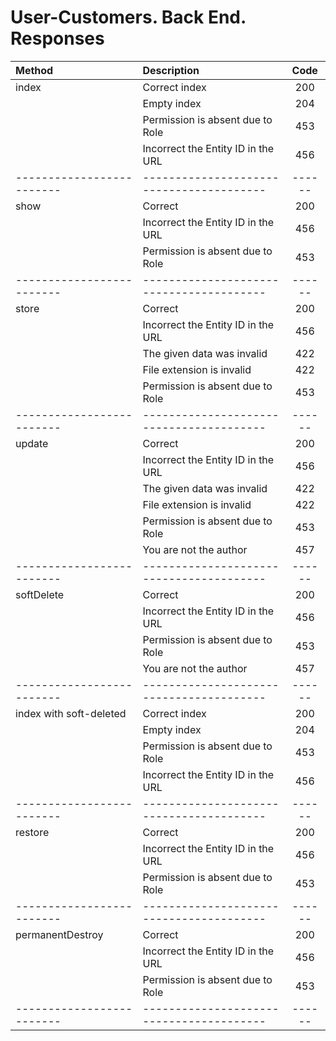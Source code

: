 # User-Customers. Back End. Responses
| Method                  | Description                            | Code |
|:------------------------|:---------------------------------------|:----:|
| index                   | Correct index                          | 200  |
|                         | Empty index                            | 204  |
|                         | Permission is absent due to Role       | 453  |
|                         | Incorrect the Entity ID in the URL     | 456  |
|-------------------------|----------------------------------------|------|
| show                    | Correct                                | 200  |
|                         | Incorrect the Entity ID in the URL     | 456  |
|                         | Permission is absent due to Role       | 453  |
|-------------------------|----------------------------------------|------|
| store                   | Correct                                | 200  |
|                         | Incorrect the Entity ID in the URL     | 456  |
|                         | The given data was invalid             | 422  |
|                         | File extension is invalid              | 422  |
|                         | Permission is absent due to Role       | 453  |
|-------------------------|----------------------------------------|------|
| update                  | Correct                                | 200  |
|                         | Incorrect the Entity ID in the URL     | 456  |
|                         | The given data was invalid             | 422  |
|                         | File extension is invalid              | 422  |
|                         | Permission is absent due to Role       | 453  |
|                         | You are not the author                 | 457  |
|-------------------------|----------------------------------------|------|
| softDelete              | Correct                                | 200  |
|                         | Incorrect the Entity ID in the URL     | 456  |
|                         | Permission is absent due to Role       | 453  |
|                         | You are not the author                 | 457  |
|-------------------------|----------------------------------------|------|
| index with soft-deleted | Correct index                          | 200  |
|                         | Empty index                            | 204  |
|                         | Permission is absent due to Role       | 453  |
|                         | Incorrect the Entity ID in the URL     | 456  |
|-------------------------|----------------------------------------|------|
| restore                 | Correct                                | 200  |
|                         | Incorrect the Entity ID in the URL     | 456  |
|                         | Permission is absent due to Role       | 453  |
|-------------------------|----------------------------------------|------|
| permanentDestroy        | Correct                                | 200  |
|                         | Incorrect the Entity ID in the URL     | 456  |
|                         | Permission is absent due to Role       | 453  |
|-------------------------|----------------------------------------|------|
